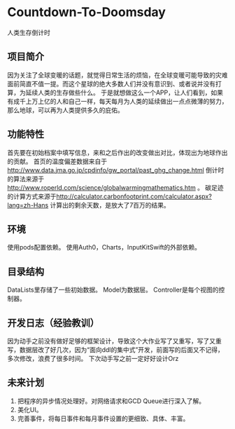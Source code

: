 # Countdown-To-Doomsday
人类生存倒计时
## 项目简介
因为关注了全球变暖的话题，就觉得日常生活的烦恼，在全球变暖可能导致的灾难面前简直不值一提。而这个星球的绝大多数人们并没有意识到、或者说并没有打算，为延续人类的生存做些什么。
于是就想做这么一个APP，让人们看到，如果有成千上万上亿的人和自己一样，每天每月为人类的延续做出一点点微薄的努力，那么地球，可以再为人类提供多久的庇佑。

## 功能特性
首先要在初始档案中填写信息，来和之后作出的改变做出对比，体现出为地球作出的贡献。
首页的温度偏差数据来自于<a>http://www.data.jma.go.jp/cpdinfo/gw_portal/past_ghg_change.html<a>
倒计时的算法来源于<a>http://www.roperld.com/science/globalwarmingmathematics.htm<a> 。
碳足迹的计算方式来源于<a>http://calculator.carbonfootprint.com/calculator.aspx?lang=zh-Hans<a>
计算出的剩余天数，是放大了7百万的结果。

## 环境
使用pods配置依赖。
使用Auth0，Charts，InputKitSwift的外部依赖。

## 目录结构
DataLists里存储了一些初始数据。
Model为数据层。
Controller是每个视图的控制器。

## 开发日志（经验教训）
因为动手之前没有做好足够的框架设计，导致这个大作业写了又重写，写了又重写，数据层改了好几次，因为“面向ddl的集中式”开发，前面写的后面又不记得，多次修改，浪费了很多时间。
下次动手写之前一定好好设计Orz

## 未来计划
1. 把程序的异步情况处理好。对网络请求和GCD Queue进行深入了解。
2. 美化UI。
3. 完善事件，将每日事件和每月事件设置的更细致、具体、丰富。
